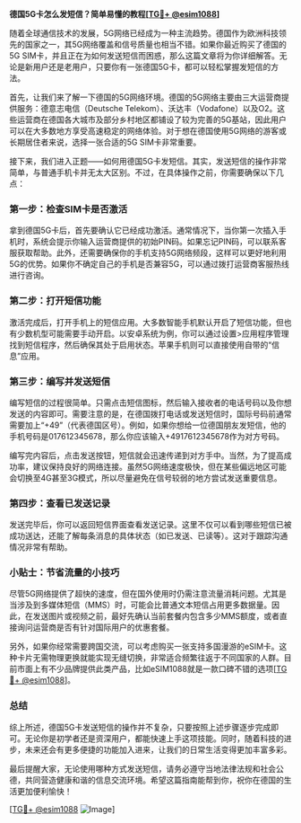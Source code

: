**德国5G卡怎么发短信？简单易懂的教程[[TG💪+ @esim1088](https://t.me/s/esim1088)]**

随着全球通信技术的发展，5G网络已经成为一种主流趋势。德国作为欧洲科技领先的国家之一，其5G网络覆盖和信号质量也相当不错。如果你最近购买了德国的5G SIM卡，并且正在为如何发送短信而困惑，那么这篇文章将为你详细解答。无论是新用户还是老用户，只要你有一张德国5G卡，都可以轻松掌握发短信的方法。

首先，让我们来了解一下德国的5G网络环境。德国的5G网络主要由三大运营商提供服务：德意志电信（Deutsche Telekom）、沃达丰（Vodafone）以及O2。这些运营商在德国各大城市及部分乡村地区都铺设了较为完善的5G基站，因此用户可以在大多数地方享受高速稳定的网络体验。对于想在德国使用5G网络的游客或长期居住者来说，选择一张合适的5G SIM卡非常重要。

接下来，我们进入正题——如何用德国5G卡发短信。其实，发送短信的操作非常简单，与普通手机卡并无太大区别。不过，在具体操作之前，你需要确保以下几点：

### 第一步：检查SIM卡是否激活

拿到德国5G卡后，首先要确认它已经成功激活。通常情况下，当你第一次插入手机时，系统会提示你输入运营商提供的初始PIN码。如果忘记PIN码，可以联系客服获取帮助。此外，还需要确保你的手机支持5G网络频段，这样可以更好地利用5G的优势。如果你不确定自己的手机是否兼容5G，可以通过拨打运营商客服热线进行咨询。

### 第二步：打开短信功能

激活完成后，打开手机上的短信应用。大多数智能手机默认开启了短信功能，但也有少数机型可能需要手动开启。以安卓系统为例，你可以通过设置>应用程序管理找到短信程序，然后确保其处于启用状态。苹果手机则可以直接使用自带的“信息”应用。

### 第三步：编写并发送短信

编写短信的过程很简单。只需点击短信图标，然后输入接收者的电话号码以及你想发送的内容即可。需要注意的是，在德国拨打电话或发送短信时，国际号码前通常需要加上“+49”（代表德国区号）。例如，如果你想给一位德国朋友发短信，他的手机号码是017612345678，那么你应该输入+4917612345678作为对方号码。

编写完内容后，点击发送按钮，短信就会迅速传递到对方手中。当然，为了提高成功率，建议保持良好的网络连接。虽然5G网络速度极快，但在某些偏远地区可能会切换至4G甚至3G模式，所以尽量避免在信号较弱的地方尝试发送重要信息。

### 第四步：查看已发送记录

发送完毕后，你可以返回短信界面查看发送记录。这里不仅可以看到哪些短信已被成功送达，还能了解每条消息的具体状态（如已发送、已读等）。这对于跟踪沟通情况非常有帮助。

### 小贴士：节省流量的小技巧

尽管5G网络提供了超快的速度，但在国外使用时仍需注意流量消耗问题。尤其是当涉及到多媒体短信（MMS）时，可能会比普通文本短信占用更多数据量。因此，在发送图片或视频之前，最好先确认当前套餐内包含多少MMS额度，或者直接询问运营商是否有针对国际用户的优惠套餐。

另外，如果你经常需要跨国交流，可以考虑购买一张支持多国漫游的eSIM卡。这种卡片无需物理更换就能实现无缝切换，非常适合频繁往返于不同国家的人群。目前市面上有不少品牌提供此类产品，比如eSIM1088就是一款口碑不错的选项[[TG💪+ @esim1088](https://t.me/s/esim1088)]。

### 总结

综上所述，德国5G卡发送短信的操作并不复杂，只要按照上述步骤逐步完成即可。无论你是初学者还是资深用户，都能快速上手这项技能。同时，随着科技的进步，未来还会有更多便捷的功能加入进来，让我们的日常生活变得更加丰富多彩。

最后提醒大家，无论使用哪种方式发送短信，请务必遵守当地法律法规和社会公德，共同营造健康和谐的信息交流环境。希望这篇指南能帮到你，祝你在德国的生活更加便利愉快！

[[TG💪+ @esim1088](https://t.me/s/esim1088) ![Image](https://i.postimg.cc/4NQfJmqS/Snipaste-2025-05-13-00-14-12.png)]